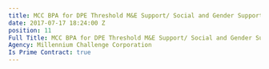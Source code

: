 ```yaml
---
title: MCC BPA for DPE Threshold M&E Support/ Social and Gender Support
date: 2017-07-17 18:24:00 Z
position: 11
Full Title: MCC BPA for DPE Threshold M&E Support/ Social and Gender Support (2015-2018)
Agency: Millennium Challenge Corporation
Is Prime Contract: true
---
```


